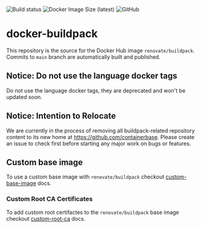 ![Build status](https://github.com/renovatebot/docker-buildpack/workflows/build/badge.svg)
![Docker Image Size (latest)](https://img.shields.io/docker/image-size/renovate/buildpack/latest)
![GitHub](https://img.shields.io/github/license/renovatebot/docker-buildpack)

# docker-buildpack

This repository is the source for the Docker Hub image `renovate/buildpack`. Commits to `main` branch are automatically built and published.

## Notice: Do not use the language docker tags

Do not use the language docker tags, they are deprecated and won't be updated soon.

## Notice: Intention to Relocate

We are currently in the process of removing all buildpack-related repository content to its new home at <https://github.com/containerbase>.
Please create an issue to check first before starting any major work on bugs or features.

## Custom base image

To use a custom base image with `renovate/buildpack` checkout [custom-base-image](https://github.com/containerbase/buildpack/blob/main/docs/custom-base-image.md) docs.

### Custom Root CA Certificates

To add custom root certifactes to the `renovate/buildpack` base image checkout [custom-root-ca](https://github.com/containerbase/buildpack/blob/main/docs/custom-root-ca.md) docs.
